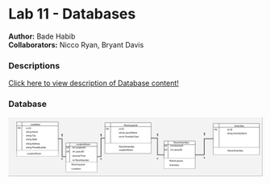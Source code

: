 # Lab 11 - Databases
**Author:** Bade Habib
<br />**Collaborators:** Nicco Ryan, Bryant Davis

### Descriptions
[Click here to view description of Database content!](https://github.com/JungDefiant/Async-Inn/blob/master/Lab11%20ERD%20Descriptions.pdf)

### Database
![Database depiction](https://github.com/JungDefiant/Async-Inn/blob/master/Lab11-Databases%20(1).png)
